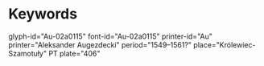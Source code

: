 # Keywords
glyph-id="Au-02a0115"
font-id="Au-02a0115"
printer-id="Au"
printer="Aleksander Augezdecki"
period="1549–1561?"
place="Królewiec-Szamotuły"
PT plate="406"
